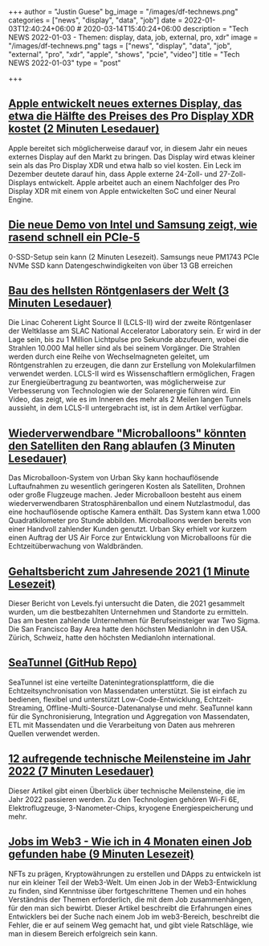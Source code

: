+++
author = "Justin Guese"
bg_image = "/images/df-technews.png"
categories = ["news", "display", "data", "job"]
date = 2022-01-03T12:40:24+06:00 # 2020-03-14T15:40:24+06:00
description = "Tech NEWS 2022-01-03 - Themen: display, data, job, external, pro, xdr"
image = "/images/df-technews.png"
tags = ["news", "display", "data", "job", "external", "pro", "xdr", "apple", "shows", "pcie", "video"]
title = "Tech NEWS 2022-01-03"
type = "post"

+++

## [Apple entwickelt neues externes Display, das etwa die Hälfte des Preises des Pro Display XDR kostet (2 Minuten Lesedauer)](https://9to5mac.com/2022/01/02/gurman-apple-developing-cheaper-external-display-half-price-pro-display-xdr/)

 Apple bereitet sich möglicherweise darauf vor, in diesem Jahr ein neues externes Display auf den Markt zu bringen. Das Display wird etwas kleiner sein als das Pro Display XDR und etwa halb so viel kosten. Ein Leck im Dezember deutete darauf hin, dass Apple externe 24-Zoll- und 27-Zoll-Displays entwickelt. Apple arbeitet auch an einem Nachfolger des Pro Display XDR mit einem von Apple entwickelten SoC und einer Neural Engine.

## [Die neue Demo von Intel und Samsung zeigt, wie rasend schnell ein PCIe-5](https://www.theverge.com/2021/12/30/22860374/intel-samsung-ces-2022-demo-pcie-5-0-ssd-setup-speed-test)

0-SSD-Setup sein kann (2 Minuten Lesezeit). Samsungs neue PM1743 PCIe NVMe SSD kann Datengeschwindigkeiten von über 13 GB erreichen

## [Bau des hellsten Röntgenlasers der Welt (3 Minuten Lesedauer)](https://www.cnet.com/news/building-the-worlds-brightest-x-ray-laser/)

 Die Linac Coherent Light Source II (LCLS-II) wird der zweite Röntgenlaser der Weltklasse am SLAC National Accelerator Laboratory sein. Er wird in der Lage sein, bis zu 1 Million Lichtpulse pro Sekunde abzufeuern, wobei die Strahlen 10.000 Mal heller sind als bei seinem Vorgänger. Die Strahlen werden durch eine Reihe von Wechselmagneten geleitet, um Röntgenstrahlen zu erzeugen, die dann zur Erstellung von Molekularfilmen verwendet werden. LCLS-II wird es Wissenschaftlern ermöglichen, Fragen zur Energieübertragung zu beantworten, was möglicherweise zur Verbesserung von Technologien wie der Solarenergie führen wird. Ein Video, das zeigt, wie es im Inneren des mehr als 2 Meilen langen Tunnels aussieht, in dem LCLS-II untergebracht ist, ist in dem Artikel verfügbar.

## [Wiederverwendbare "Microballoons" könnten den Satelliten den Rang ablaufen (3 Minuten Lesedauer)](https://newatlas.com/science/microballoons-reusable-stratospheric-balloons/)

 Das Microballoon-System von Urban Sky kann hochauflösende Luftaufnahmen zu wesentlich geringeren Kosten als Satelliten, Drohnen oder große Flugzeuge machen. Jeder Microballoon besteht aus einem wiederverwendbaren Stratosphärenballon und einem Nutzlastmodul, das eine hochauflösende optische Kamera enthält. Das System kann etwa 1.000 Quadratkilometer pro Stunde abbilden. Microballoons werden bereits von einer Handvoll zahlender Kunden genutzt. Urban Sky erhielt vor kurzem einen Auftrag der US Air Force zur Entwicklung von Microballoons für die Echtzeitüberwachung von Waldbränden.

## [Gehaltsbericht zum Jahresende 2021 (1 Minute Lesezeit)](https://www.levels.fyi/2021/)

 Dieser Bericht von Levels.fyi untersucht die Daten, die 2021 gesammelt wurden, um die bestbezahlten Unternehmen und Standorte zu ermitteln. Das am besten zahlende Unternehmen für Berufseinsteiger war Two Sigma. Die San Francisco Bay Area hatte den höchsten Medianlohn in den USA. Zürich, Schweiz, hatte den höchsten Medianlohn international.

## [SeaTunnel (GitHub Repo)](https://github.com/apache/incubator-seatunnel)

 SeaTunnel ist eine verteilte Datenintegrationsplattform, die die Echtzeitsynchronisation von Massendaten unterstützt. Sie ist einfach zu bedienen, flexibel und unterstützt Low-Code-Entwicklung, Echtzeit-Streaming, Offline-Multi-Source-Datenanalyse und mehr. SeaTunnel kann für die Synchronisierung, Integration und Aggregation von Massendaten, ETL mit Massendaten und die Verarbeitung von Daten aus mehreren Quellen verwendet werden.

## [12 aufregende technische Meilensteine im Jahr 2022 (7 Minuten Lesedauer)](https://spectrum.ieee.org/12-milestones-2022)

 Dieser Artikel gibt einen Überblick über technische Meilensteine, die im Jahr 2022 passieren werden. Zu den Technologien gehören Wi-Fi 6E, Elektroflugzeuge, 3-Nanometer-Chips, kryogene Energiespeicherung und mehr.

## [Jobs im Web3 - Wie ich in 4 Monaten einen Job gefunden habe (9 Minuten Lesezeit)](https://blog.kacieahmed.com/jobs-in-web3-how-i-landed-a-job-in-4-months)

 NFTs zu prägen, Kryptowährungen zu erstellen und DApps zu entwickeln ist nur ein kleiner Teil der Web3-Welt. Um einen Job in der Web3-Entwicklung zu finden, sind Kenntnisse über fortgeschrittene Themen und ein hohes Verständnis der Themen erforderlich, die mit dem Job zusammenhängen, für den man sich bewirbt. Dieser Artikel beschreibt die Erfahrungen eines Entwicklers bei der Suche nach einem Job im web3-Bereich, beschreibt die Fehler, die er auf seinem Weg gemacht hat, und gibt viele Ratschläge, wie man in diesem Bereich erfolgreich sein kann.


